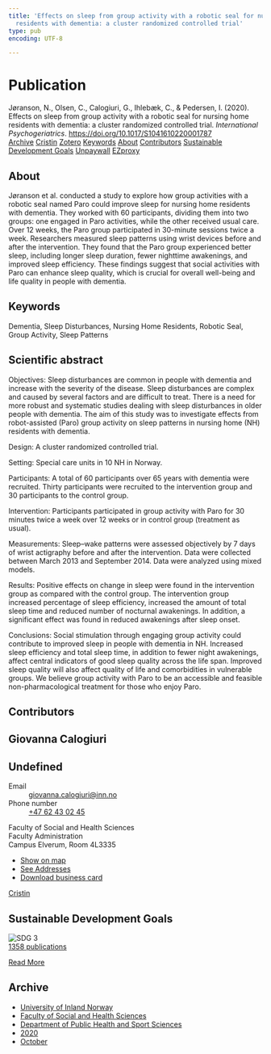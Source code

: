 ```yaml
---
title: 'Effects on sleep from group activity with a robotic seal for nursing home
  residents with dementia: a cluster randomized controlled trial'
type: pub
encoding: UTF-8

---
```

<h1>Publication</h1>
<article id="csl-bib-container-RELSCI94" class="csl-bib-container">
  <div class="csl-bib-body"> <div class="csl-entry">Jøranson, N., Olsen, C., Calogiuri, G., Ihlebæk, C., &#38; Pedersen, I. (2020). Effects on sleep from group activity with a robotic seal for nursing home residents with dementia: a cluster randomized controlled trial. <i>International Psychogeriatrics</i>. <a href="https://doi.org/10.1017/S1041610220001787">https://doi.org/10.1017/S1041610220001787</a></div> </div>
  <div class="csl-bib-buttons">
    <a href="#taxonomy-article-RELSCI94" alt="archive" class="csl-bib-button">Archive</a>
    <a href="https://app.cristin.no/results/show.jsf?id=1837714" alt="Cristin" class="csl-bib-button">Cristin</a>
    <a href="http://zotero.org/groups/5881554/items/RELSCI94" alt="Zotero" class="csl-bib-button">Zotero</a>
    <a href="#keywords-article-RELSCI94" alt="keywords" class="csl-bib-button">Keywords</a>
    <a href="#about-article-RELSCI94" alt="about_pub" class="csl-bib-button">About</a>
    <a href="#contributors-article-RELSCI94" alt="contributors" class="csl-bib-button">Contributors</a>
    <a href="#sdg-article-RELSCI94" alt="sdg" class="csl-bib-button">Sustainable Development Goals</a>
    <a href="https://doi.org/10.1017/s1041610220001787" alt="Unpaywall" class="csl-bib-button">Unpaywall</a>
    <a href="https://doi.org/10.1017/s1041610220001787" alt="EZproxy" class="csl-bib-button">EZproxy</a>
  </div>
  <div id="csl-bib-meta-container-RELSCI94"></div>
</article>
<div id="csl-bib-meta-RELSCI94" class="csl-bib-meta">
  <article id="about-article-RELSCI94" class="about_pub-article">
    <h1>About</h1>
    Jøranson et al. conducted a study to explore how group activities with a robotic seal named Paro could improve sleep for nursing home residents with dementia. They worked with 60 participants, dividing them into two groups: one engaged in Paro activities, while the other received usual care. Over 12 weeks, the Paro group participated in 30-minute sessions twice a week. Researchers measured sleep patterns using wrist devices before and after the intervention. They found that the Paro group experienced better sleep, including longer sleep duration, fewer nighttime awakenings, and improved sleep efficiency. These findings suggest that social activities with Paro can enhance sleep quality, which is crucial for overall well-being and life quality in people with dementia.
  </article>
  <article id="keywords-article-RELSCI94" class="keywords-article">
    <h1>Keywords</h1>
    Dementia, Sleep Disturbances, Nursing Home Residents, Robotic Seal, Group Activity, Sleep Patterns
  </article>
  <article id="abstract-article-RELSCI94" class="abstract-article">
    <h1>Scientific abstract</h1>
    Objectives: 
Sleep disturbances are common in people with dementia and increase with the severity of the disease. Sleep disturbances are complex and caused by several factors and are difficult to treat. There is a need for more robust and systematic studies dealing with sleep disturbances in older people with dementia. The aim of this study was to investigate effects from robot-assisted (Paro) group activity on sleep patterns in nursing home (NH) residents with dementia. 
 
Design: 
A cluster randomized controlled trial. 
 
Setting: 
Special care units in 10 NH in Norway. 
 
Participants: 
A total of 60 participants over 65 years with dementia were recruited. Thirty participants were recruited to the intervention group and 30 participants to the control group. 
 
Intervention: 
Participants participated in group activity with Paro for 30 minutes twice a week over 12 weeks or in control group (treatment as usual). 
 
Measurements: 
Sleep–wake patterns were assessed objectively by 7 days of wrist actigraphy before and after the intervention. Data were collected between March 2013 and September 2014. Data were analyzed using mixed models. 
 
Results: 
Positive effects on change in sleep were found in the intervention group as compared with the control group. The intervention group increased percentage of sleep efficiency, increased the amount of total sleep time and reduced number of nocturnal awakenings. In addition, a significant effect was found in reduced awakenings after sleep onset. 
 
Conclusions: 
Social stimulation through engaging group activity could contribute to improved sleep in people with dementia in NH. Increased sleep efficiency and total sleep time, in addition to fewer night awakenings, affect central indicators of good sleep quality across the life span. Improved sleep quality will also affect quality of life and comorbidities in vulnerable groups. We believe group activity with Paro to be an accessible and feasible non-pharmacological treatment for those who enjoy Paro.
  </article>
  <article id="contributors-article-RELSCI94" class="contributors-article">
    <h1>Contributors</h1>
    <div class="personas"> <div class="vrtx-hinn-person-card"> <div class="photo"> <i class="lar la-user-circle missing-person"></i> </div> <div class="info"> <hgroup><h1>Giovanna Calogiuri</h1> <h2>Undefined</h2> </hgroup><dl> <dt>Email</dt> <dd> <a href="mailto:giovanna.calogiuri@inn.no">giovanna.calogiuri@inn.no</a> </dd> <dt>Phone number</dt> <dd><a href="tel:+4762430245"> +47 62 43 02 45 </a></dd> </dl> <p> Faculty of Social and Health Sciences<br> Faculty Administration<br> Campus Elverum, Room 4L3335 </p> <ul class="vrtx-hinn-links"> <li><a href="https://www.google.com/maps?q=60.88177,11.53669">Show on map</a></li> <li><a href="https://www.inn.no/english/find-an-employee/giovanna-calogiuri.html#vrtx-hinn-addresses">See Addresses</a></li> <li><a href="https://www.inn.no/english/find-an-employee/giovanna-calogiuri.html?vrtx=vcf">Download business card</a></li> </ul> </div> </div> <a href="https://app.cristin.no/persons/show.jsf?id=358086" alt="Cristin URL" class="personas-cristin">Cristin</a> </div>
  </article>
  <article id="sdg-article-RELSCI94" class="sdg-article">
    <h1>Sustainable Development Goals</h1>
    <div class="sdg-container"><div id="sdg3" class="sdg">
        <img src="{{< params subfolder >}}images/sdg/sdg03_en.png" class="image" alt="SDG 3">
        <div class="sdg-overlay">
          <a href="/en/archive/?key=?sdg=3#archive" class="sdg-publication-count"><span>1358</span> publications</a>
          <p><a href="https://sdgs.un.org/goals/goal3" class="sdg-read-more">Read More</a></p>
        </div>
      </div></div>
  </article>
  <article id="taxonomy-article-RELSCI94" class="taxonomy-article">
    <h1>Archive</h1>
    <ul>
      <li>
        <a href="/en/archive/?key=3DCRN523">University of Inland Norway</a>
      </li>
      <li>
        <a href="/en/archive/?key=IDKFS3MX">Faculty of Social and Health Sciences</a>
      </li>
      <li>
        <a href="/en/archive/?key=FJXE3Z8X">Department of Public Health and Sport Sciences</a>
      </li>
      <li>
        <a href="/en/archive/?key=6ZJPMG9D">2020</a>
      </li>
      <li>
        <a href="/en/archive/?key=CFUPAITA">October</a>
      </li>
    </ul>
  </article>
</div>
